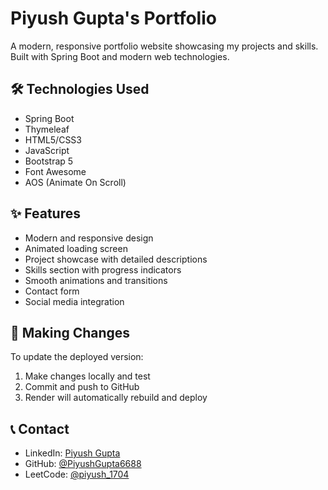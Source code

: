 # Piyush Gupta's Portfolio

A modern, responsive portfolio website showcasing my projects and skills. Built with Spring Boot and modern web technologies.

## 🛠️ Technologies Used
- Spring Boot
- Thymeleaf
- HTML5/CSS3
- JavaScript
- Bootstrap 5
- Font Awesome
- AOS (Animate On Scroll)

## ✨ Features
- Modern and responsive design
- Animated loading screen
- Project showcase with detailed descriptions
- Skills section with progress indicators
- Smooth animations and transitions
- Contact form
- Social media integration


## 🔄 Making Changes
To update the deployed version:
1. Make changes locally and test
2. Commit and push to GitHub
3. Render will automatically rebuild and deploy

## 📞 Contact
- LinkedIn: [Piyush Gupta](https://www.linkedin.com/in/piyush-gupta-3b6751256/)
- GitHub: [@PiyushGupta6688](https://github.com/PiyushGupta6688)
- LeetCode: [@piyush_1704](https://leetcode.com/u/piyush_1704/)

